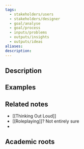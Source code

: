 ```yaml
---
tags:
  - stakeholders/users
  - stakeholders/designer
  - goal/analyse
  - goal/process
  - inputs/problems
  - outputs/insights
  - outputs/ideas
aliases: 
description:
---
```


## Description


## Examples 


## Related notes 
- [[Thinking Out Loud]]
- [[Roleplaying]]? Not entirely sure
- 

## Academic roots
